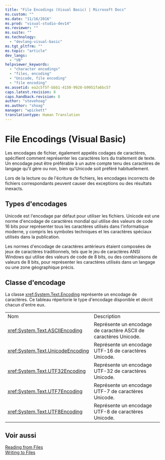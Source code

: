 ```yaml
---
title: "File Encodings (Visual Basic) | Microsoft Docs"
ms.custom: ""
ms.date: "11/16/2016"
ms.prod: "visual-studio-dev14"
ms.reviewer: ""
ms.suite: ""
ms.technology: 
  - "devlang-visual-basic"
ms.tgt_pltfrm: ""
ms.topic: "article"
dev_langs: 
  - "VB"
helpviewer_keywords: 
  - "character encodings"
  - "files, encoding"
  - "Unicode, file encoding"
  - "file encoding"
ms.assetid: ea2c5f5f-bbb1-4150-9928-b9951fa6bc57
caps.latest.revision: 8
caps.handback.revision: 8
author: "stevehoag"
ms.author: "shoag"
manager: "wpickett"
translationtype: Human Translation
---
```

# File Encodings (Visual Basic)
Les encodages de fichier, également appelés codages de caractères, spécifient comment représenter les caractères lors du traitement de texte.  Un encodage peut être préférable à un autre compte tenu des caractères de langage qu'il gère ou non, bien qu'Unicode soit préféré habituellement.  
  
 Lors de la lecture ou de l'écriture de fichiers, les encodages incorrects de fichiers correspondants peuvent causer des exceptions ou des résultats inexacts.  
  
## Types d'encodages  
 Unicode est l'encodage par défaut pour utiliser les fichiers.  Unicode est une norme d'encodage de caractères mondial qui utilise des valeurs de code 16 bits pour représenter tous les caractères utilisés dans l'informatique moderne, y compris les symboles techniques et les caractères spéciaux utilisés dans la publication.  
  
 Les normes d'encodage de caractères antérieurs étaient composées de jeux de caractères traditionnels, tels que le jeu de caractères ANSI Windows qui utilise des valeurs de code de 8 bits, ou des combinaisons de valeurs de 8 bits, pour représenter les caractères utilisés dans un langage ou une zone géographique précis.  
  
## Classe d'encodage  
 La classe <xref:System.Text.Encoding> représente un encodage de caractères.  Ce tableau répertorie le type d'encodage disponible et décrit chacun d'entre eux.  
  
|||  
|-|-|  
|Nom|Description|  
|<xref:System.Text.ASCIIEncoding>|Représente un encodage de caractère ASCII de caractères Unicode.|  
|<xref:System.Text.UnicodeEncoding>|Représente un encodage UTF\-16 de caractères Unicode.|  
|<xref:System.Text.UTF32Encoding>|Représente un encodage UTF\-32 de caractères Unicode.|  
|<xref:System.Text.UTF7Encoding>|Représente un encodage UTF\-7 de caractères Unicode.|  
|<xref:System.Text.UTF8Encoding>|Représente un encodage UTF\-8 de caractères Unicode.|  
  
## Voir aussi  
 [Reading from Files](../../../../visual-basic/developing-apps/programming/drives-directories-files/reading-from-files.md)   
 [Writing to Files](../../../../visual-basic/developing-apps/programming/drives-directories-files/writing-to-files.md)